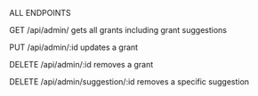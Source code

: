 ALL ENDPOINTS

GET 
    /api/admin/
        gets all grants including grant suggestions

PUT 
    /api/admin/:id
        updates a grant

DELETE
    /api/admin/:id
        removes a grant

DELETE
    /api/admin/suggestion/:id
        removes a specific suggestion